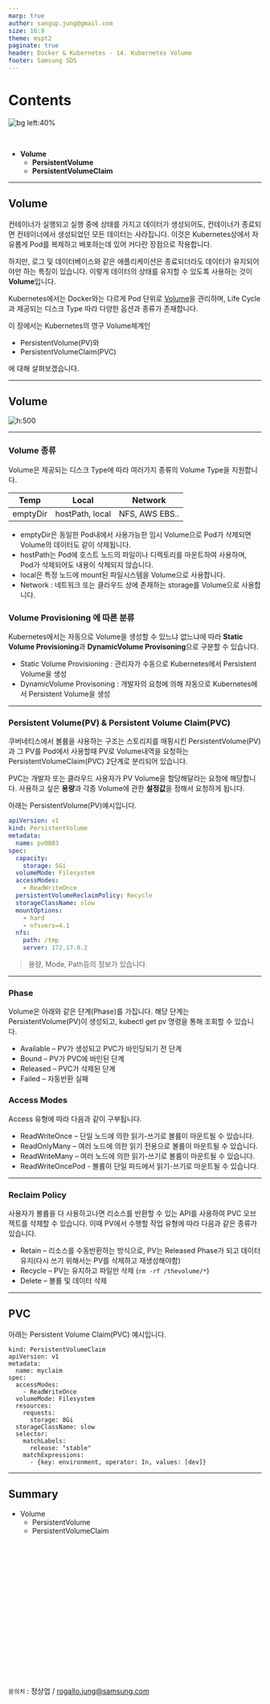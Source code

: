 ```yaml
---
marp: true
author: sangup.jung@gmail.com
size: 16:9
theme: mspt2
paginate: true
header: Docker & Kubernetes - 14. Kubernetes Volume
footer: Samsung SDS
---
```


# Contents

![bg left:40%](img/docker_k8s.png)

<br>

- **Volume**
  - **PersistentVolume**
  - **PersistentVolumeClaim**
---

## Volume

컨테이너가 실행되고 실행 중에 상태를 가지고 데이터가 생성되어도, 컨테이너가 종료되면 컨테이너에서 생성되었던 모든 데이터는 사라집니다. 이것은 Kubernetes상에서 자유롭게 Pod를 복제하고 배포하는데 있어 커다란 장점으로 작용합니다.

하지만, 로그 및 데이터베이스와 같은 애플리케이션은 종료되더라도 데이터가 유지되어야만 하는 특징이 있습니다. 이렇게 데이터의 상태를 유지할 수 있도록 사용하는 것이 **Volume**입니다.

Kubernetes에서는 Docker와는 다르게 Pod 단위로 [Volume](https://kubernetes.io/docs/concepts/storage/volumes/)을 관리하며,  Life Cycle과 제공되는 디스크 Type 따라 다양한 옵션과 종류가 존재합니다.

이 장에서는 Kubernetes의 영구 Volume체계인
- PersistentVolume(PV)와 
- PersistentVolumeClaim(PVC)
 
에 대해 살펴보겠습니다.


---

## Volume

![h:500](img/PersistentVolumeClaim.PNG)

---

### Volume 종류
Volume은 제공되는 디스크 Type에 따라 여러가지 종류의 Volume Type을 지원합니다.

| Temp     | Local           | Network        |
| -------- | --------------- | -------------- |
| emptyDir | hostPath, local | NFS, AWS EBS.. |

- emptyDir은 동일한 Pod내에서 사용가능한 임시 Volume으로 Pod가 삭제되면 Volume의 데이터도 같이 삭제됩니다.
- hostPath는 Pod에 호스트 노드의 파일이나 디렉토리를 마운트하여 사용하며, Pod가 삭제되어도 내용이 삭제되지 않습니다.
- local은 특정 노드에 mount된 파일시스템을 Volume으로 사용합니다.
- Network : 네트워크 또는 클라우드 상에 존재하는 storage를 Volume으로 사용합니다.

### Volume Provisioning 에 따른 분류
Kubernetes에서는 자동으로 Volume을 생성할 수 있느냐 없느냐에 따라 **Static Volume Provisioning**과 **DynamicVolume Provisoning**으로 구분할 수 있습니다. 
- Static Volume Provisioning : 관리자가 수동으로 Kubernetes에서 Persistent Volume을 생성
- DynamicVolume Provisoning : 개발자의 요청에 의해 자동으로 Kubernetes에서 Persistent Volume을 생성

---

### Persistent Volume(PV) & Persistent Volume Claim(PVC)
쿠버네티스에서 볼륨을 사용하는 구조는 스토리지를 매핑시킨 PersistentVolume(PV)과 그 PV를 Pod에서 사용할때 PV로 Volume내역을 요청하는 PersistentVolumeClaim(PVC) 2단계로 분리되어 있습니다.

PVC는 개발자 또는 클라우드 사용자가 PV Volume을 할당해달라는 요청에 해당합니다. 사용하고 싶은 **용량**과 각종 Volume에 관한 **설정값**을 정해서 요청하게 됩니다.

아래는 PersistentVolume(PV)예시입니다.
```yaml
apiVersion: v1
kind: PersistentVolume
metadata:
  name: pv0003
spec:
  capacity:
    storage: 5Gi
  volumeMode: Filesystem
  accessModes:
    - ReadWriteOnce
  persistentVolumeReclaimPolicy: Recycle
  storageClassName: slow
  mountOptions:
    - hard
    - nfsvers=4.1
  nfs:
    path: /tmp
    server: 172.17.0.2
```
> 용량, Mode, Path등의 정보가 있습니다.

---

### Phase
Volume은 아래와 같은 단계(Phase)를 가집니다. 해당 단계는 PersistentVolume(PV)이 생성되고, kubectl get pv 명령을 통해 조회할 수 있습니다.
- Available – PV가 생성되고 PVC가 바인딩되기 전 단계
- Bound – PV가 PVC에 바인된 단계
- Released – PVC가 삭제된 단계
- Failed – 자동반환 실패

### Access Modes
Access 유형에 따라 다음과 같이 구부됩니다.
- ReadWriteOnce – 단일 노드에 의한 읽기-쓰기로 볼륨이 마운트될 수 있습니다.
- ReadOnlyMany – 여러 노드에 의한 읽기 전용으로 볼륨이 마운트될 수 있습니다.
- ReadWriteMany – 여러 노드에 의한 읽기-쓰기로 볼륨이 마운트될 수 있습니다.
- ReadWriteOncePod - 볼륨이 단일 파드에서 읽기-쓰기로 마운트될 수 있습니다.

---

### Reclaim Policy
사용자가 볼륨을 다 사용하고나면 리소스를 반환할 수 있는 API를 사용하여 PVC 오브젝트를 삭제할 수 있습니다. 이때 PV에서 수행할 작업 유형에 따라 다음과 같은 종류가 있습니다.
- Retain – 리소스를 수동반환하는 방식으로, PV는 Released Phase가 되고 데이터 유지(다시 쓰기 위해서는 PV를 삭제하고 재생성해야함)
- Recycle – PV는 유지하고 파일만 삭제 (`rm -rf /thevolume/*`)
- Delete – 볼륨 및 데이터 삭제
  
---

## PVC
아래는 Persistent Volume Claim(PVC) 예시입니다.

```
kind: PersistentVolumeClaim
apiVersion: v1
metadata:
  name: myclaim
spec:
  accessModes:
    - ReadWriteOnce
  volumeMode: Filesystem
  resources:
    requests:
      storage: 8Gi
  storageClassName: slow
  selector:
    matchLabels:
      release: "stable"
    matchExpressions:
      - {key: environment, operator: In, values: [dev]}
```

---

## Summary

- Volume
  - PersistentVolume
  - PersistentVolumeClaim

<br><br><br><br><br><br><br><br><br><br><br><br><br><br><br><br>

`문의처` : 정상업 / rogallo.jung@samsung.com